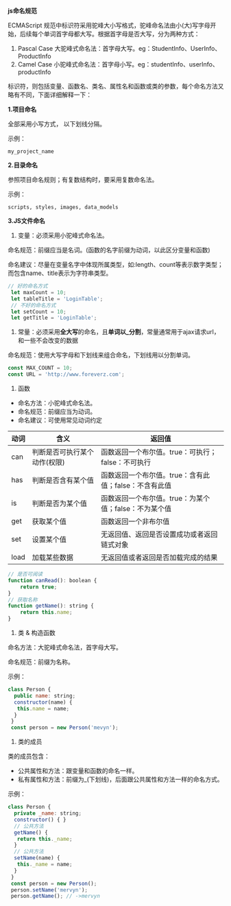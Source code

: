 **js命名规范**

ECMAScript 规范中标识符采用驼峰大小写格式，驼峰命名法由小(大)写字母开始，后续每个单词首字母都大写。根据首字母是否大写，分为两种方式：

1. Pascal Case	大驼峰式命名法：首字母大写。eg：StudentInfo、UserInfo、ProductInfo
2. Camel Case	小驼峰式命名法：首字母小写。eg：studentInfo、userInfo、productInfo

标识符，则包括变量、函数名、类名、属性名和函数或类的参数，每个命名方法又略有不同，下面详细解释一下：

**1.项目命名**

全部采用小写方式， 以下划线分隔。

示例：

```
my_project_name
```

**2.目录命名**

参照项目命名规则；有复数结构时，要采用复数命名法。

示例：

```
scripts, styles, images, data_models
```

**3.JS文件命名**

1. 变量：必须采用小驼峰式命名法。

命名规范：前缀应当是名词。(函数的名字前缀为动词，以此区分变量和函数)

命名建议：尽量在变量名字中体现所属类型，如:length、count等表示数字类型；而包含name、title表示为字符串类型。

``` javascript
// 好的命名方式
 let maxCount = 10;
 let tableTitle = 'LoginTable';
 // 不好的命名方式
 let setCount = 10;
 let getTitle = 'LoginTable';
```

1. 常量：必须采用**全大写**的命名，且**单词以_分割**，常量通常用于ajax请求url，和一些不会改变的数据

命名规范：使用大写字母和下划线来组合命名，下划线用以分割单词。

``` javascript
const MAX_COUNT = 10;
const URL = 'http://www.foreverz.com';
```

1. 函数

- 命名方法：小驼峰式命名法。
- 命名规范：前缀应当为动词。
- 命名建议：可使用常见动词约定

| **动词** | **含义**                     | **返回值**                                            |
| -------- | ---------------------------- | ----------------------------------------------------- |
| can      | 判断是否可执行某个动作(权限) | 函数返回一个布尔值。true：可执行；false：不可执行     |
| has      | 判断是否含有某个值           | 函数返回一个布尔值。true：含有此值；false：不含有此值 |
| is       | 判断是否为某个值             | 函数返回一个布尔值。true：为某个值；false：不为某个值 |
| get      | 获取某个值                   | 函数返回一个非布尔值                                  |
| set      | 设置某个值                   | 无返回值、返回是否设置成功或者返回链式对象            |
| load     | 加载某些数据                 | 无返回值或者返回是否加载完成的结果                    |

``` javascript
// 是否可阅读
function canRead(): boolean {
    return true;
}
// 获取名称
function getName(): string {
	return this.name;
}
```



1. 类 & 构造函数

命名方法：大驼峰式命名法，首字母大写。

命名规范：前缀为名称。

示例：

``` javascript
class Person {
  public name: string;
  constructor(name) {
   this.name = name;
  }
 }
 const person = new Person('mevyn');
```

1. 类的成员

类的成员包含：

- 公共属性和方法：跟变量和函数的命名一样。
- 私有属性和方法：前缀为_(下划线)，后面跟公共属性和方法一样的命名方式。

示例：

``` javascript
class Person {
  private _name: string;
  constructor() { }
  // 公共方法
  getName() {
   return this._name;
  }
  // 公共方法
  setName(name) {
   this._name = name;
  }
 }
 const person = new Person();
 person.setName('mervyn');
 person.getName(); // ->mervyn
```

